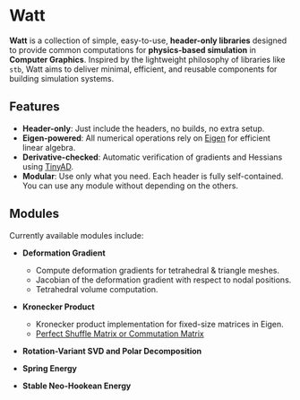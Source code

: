 # Watt

**Watt** is a collection of simple, easy-to-use, **header-only libraries** designed to provide common computations for **physics-based simulation** in **Computer Graphics**. Inspired by the lightweight philosophy of libraries like `stb`, Watt aims to deliver minimal, efficient, and reusable components for building simulation systems.

## Features

- **Header-only**: Just include the headers, no builds, no extra setup.
- **Eigen-powered**: All numerical operations rely on [Eigen](https://eigen.tuxfamily.org/) for efficient linear algebra.
- **Derivative-checked**: Automatic verification of gradients and Hessians using [TinyAD](https://github.com/patr-schm/TinyAD).
- ️**Modular**: Use only what you need. Each header is fully self-contained. You can use any module without depending on the others.

##  Modules

Currently available modules include:

- **Deformation Gradient**
  - Compute deformation gradients for tetrahedral & triangle meshes.
  - Jacobian of the deformation gradient with respect to nodal positions.
  - Tetrahedral volume computation.

- **Kronecker Product**
  - Kronecker product implementation for fixed-size matrices in Eigen.
  - [Perfect Shuffle Matrix or Commutation Matrix](https://en.wikipedia.org/wiki/Commutation_matrix)

- **Rotation-Variant SVD and Polar Decomposition**

- **Spring Energy**

- **Stable Neo-Hookean Energy**
